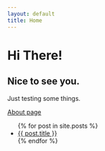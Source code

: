 ```yaml
---
layout: default
title: Home
---
```


# Hi There!

## Nice to see you.

Just testing some things.

[About page](https://craigkraft.github.io/about)

<ul>{% for post in site.posts %}
  <li><a href="{{ post.url }}">{{ post.title }}</a></li>{% endfor %}
</ul>

